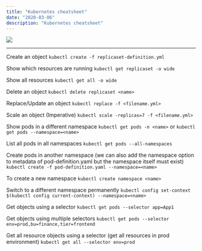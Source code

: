 ```yaml
---
title: "Kubernetes cheatsheet"
date: "2020-03-06"
description: "Kubernetes cheatsheet"
---
```


![][k8s]

---

Create an object
`kubectl create -f replicaset-definition.yml`

Show which resources are running
`kubectl get replicaset -o wide`

Show all resources
`kubectl get all -o wide`

Delete an object
`kubectl delete replicaset <name>`

Replace/Update an object
`kubectl replace -f <filename.yml>`

Scale an object (Imperative)
`kubectl scale -replicas=7 -f <filename.yml>`

Show pods in a different namespace
`kubectl get pods -n <name>` or `kubectl get pods --namespace=<name>`

List all pods in all namespaces
`kubectl get pods --all-namespaces`

Create pods in another namespace (we can also add the namespace option to metadata of pod-definition.yaml but the namespace itself must exist)
`kubectl create -f pod-definition.yaml --namespace=<name>`

To create a new namespace
`kubectl create namespace <name>`

Switch to a different namespace permanently
`kubectl config set-context $(kubectl config current-context) --namespace=<name>`

Get objects using a selector
`kubectl get pods --selector app=App1`

Get objects using multiple selectors
`kubectl get pods --selector env=prod,bu=finance,tier=frontend` 

Get all resource objects using a selector (get all resources in prod environment)
`kubectl get all --selector env=prod`




[k8s]: https://images.unsplash.com/photo-1494412651409-8963ce7935a7?ixlib=rb-1.2.1&ixid=eyJhcHBfaWQiOjEyMDd9&auto=format&fit=crop&w=1500&q=80